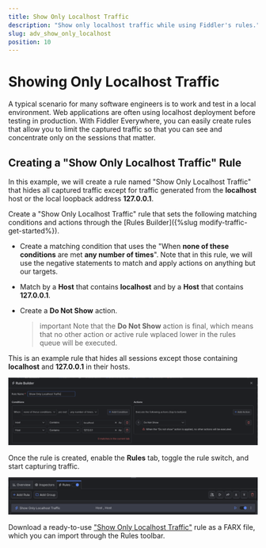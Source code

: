 ```yaml
---
title: Show Only Localhost Traffic
description: "Show only localhost traffic while using Fiddler's rules."
slug: adv_show_only_localhost
position: 10
---
```


# Showing Only Localhost Traffic

A typical scenario for many software engineers is to work and test in a local environment. Web applications are often using localhost deployment before testing in production. With Fiddler Everywhere, you can easily create rules that allow you to limit the captured traffic so that you can see and concentrate only on the sessions that matter.


## Creating a "Show Only Localhost Traffic" Rule

In this example, we will create a rule named "Show Only Localhost Traffic" that hides all captured traffic except for traffic generated from the **localhost** host or the local loopback address **127.0.0.1**.

Create a "Show Only Localhost Traffic" rule that sets the following matching conditions and actions through the [Rules Builder]({%slug modify-traffic-get-started%}).

- Create a matching condition that uses the "When **none of these conditions** are met **any number of times**". Note that in this rule, we will use the negative statements to match and apply actions on anything but our targets.

- Match by a **Host** that contains **localhost** and by a **Host** that contains **127.0.0.1**.

- Create a **Do Not Show** action. 

    >important Note that the **Do Not Show** action is final, which means that no other action or active rule wplaced lower in the rules queue will be executed.

This is an example rule that hides all sessions except those containing **localhost** and **127.0.0.1** in their hosts.

![Creating "Show Only Localhost Traffic" rule](../../images/advanced/adv-show-only-localhost.png)

Once the rule is created, enable the **Rules** tab, toggle the rule switch, and start capturing traffic.

![Activating the "Show Only Localhost Traffic" rule](../../images/advanced/adv-show-only-localhost-active.png)

Download a ready-to-use <a href="https://github.com/telerik/fiddler-everywhere/tree/master/rules/show-only-localhost" target="_blank">"Show Only Localhost Traffic"</a> rule as a FARX file, which you can import through the Rules toolbar.
 